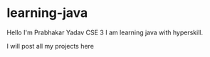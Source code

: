 # learning-java

Hello I'm Prabhakar Yadav CSE 3 I am learning java with hyperskill.


I will post all my projects here
